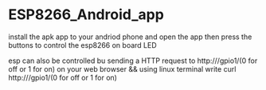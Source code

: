 # ESP8266_Android_app

install the apk app to your andriod phone and open the app then press the buttons to control the esp8266 on board LED

esp can also be controlled bu sending a HTTP request to http://<ESP8266IPADDRESS>/gpio1/(0 for off or 1 for on) on your web browser
&&
using linux terminal write curl http://<ESP8266IPADDRESS>/gpio1/(0 for off or 1 for on)
